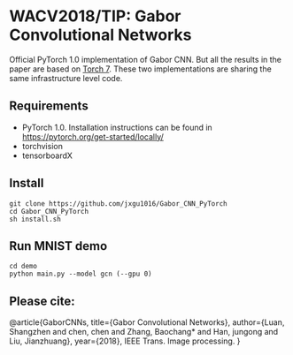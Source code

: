 # WACV2018/TIP: Gabor Convolutional Networks

Official PyTorch 1.0 implementation of Gabor CNN. 
But all the results in the paper are based on [Torch 7](https://github.com/bczhangbczhang/Gabor-Convolutional-Networks).
These two implementations are sharing the same infrastructure level code.

## Requirements
- PyTorch 1.0. Installation instructions can be found in https://pytorch.org/get-started/locally/
- torchvision
- tensorboardX
  
## Install

```
git clone https://github.com/jxgu1016/Gabor_CNN_PyTorch
cd Gabor_CNN_PyTorch
sh install.sh
```

## Run MNIST demo

```
cd demo
python main.py --model gcn (--gpu 0)
```

## Please cite:
@article{GaborCNNs, title={Gabor Convolutional Networks}, author={Luan, Shangzhen and chen, chen and Zhang, Baochang* and Han, jungong and Liu, Jianzhuang}, year={2018}, IEEE Trans. Image processing. }
